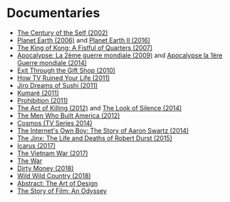 # Documentaries

* [The Century of the Self \(2002\)](https://www.imdb.com/title/tt0432232/)
* [Planet Earth \(2006\)](https://www.imdb.com/title/tt0795176/) and [Planet Earth II \(2016\)](https://www.imdb.com/title/tt5491994/)
* [The King of Kong: A Fistful of Quarters \(2007\)](https://www.imdb.com/title/tt0923752/)
* [Apocalypse: La 2ème guerre mondiale \(2009\)](https://www.imdb.com/title/tt1508238/) and [Apocalypse la 1ère Guerre mondiale \(2014\)](https://www.imdb.com/title/tt3638584/) 
* [Exit Through the Gift Shop \(2010\)](https://www.imdb.com/title/tt1587707/)
* [How TV Ruined Your Life \(2011\)](https://www.imdb.com/title/tt1827733/)
* [Jiro Dreams of Sushi \(2011\)](https://www.imdb.com/title/tt1772925/)
* [Kumaré \(2011\)](https://www.imdb.com/title/tt1865425/)
* [Prohibition \(2011\)](https://www.imdb.com/title/tt1950799/)
* [The Act of Killing \(2012\)](https://www.imdb.com/title/tt2375605/) and [The Look of Silence \(2014\)](https://www.imdb.com/title/tt3521134/)
* [The Men Who Built America \(2012\)](https://www.imdb.com/title/tt2167393/)
* [Cosmos \(TV Series 2014\)](https://www.imdb.com/title/tt2395695/)
* [The Internet's Own Boy: The Story of Aaron Swartz \(2014\)](https://www.imdb.com/title/tt3268458/)
* [The Jinx: The Life and Deaths of Robert Durst \(2015\)](https://www.imdb.com/title/tt4299972/)
* [Icarus \(2017\)](https://www.imdb.com/title/tt6333060/)
* [The Vietnam War \(2017\)](https://www.imdb.com/title/tt1877514/)
* [The War](https://www.imdb.com/title/tt0996994/)
* [Dirty Money \(2018\)](https://www.imdb.com/title/tt7889220/)
* [Wild Wild Country \(2018\)](https://www.imdb.com/title/tt7768848/)
* [Abstract: The Art of Design](https://www.imdb.com/title/tt6333098/)
* [The Story of Film: An Odyssey](https://www.imdb.com/title/tt2044056/)